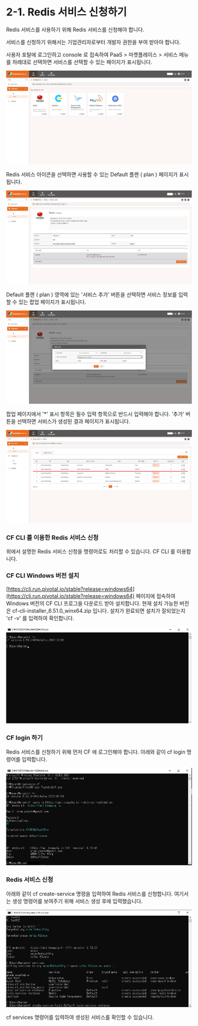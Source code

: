 # 2-1. Redis 서비스 신청하기

Redis 서비스를 사용하기 위해 Redis 서비스를 신청해야 합니다.

서비스를 신청하기 위해서는 기업관리자로부터 개발자 권한을 부여 받아야 합니다.

사용자 포탈에 로그인하고 console 로 접속하여 PaaS &gt; 마켓플레이스 &gt; 서비스 메뉴를 차례대로 선택하면 서비스를 선택할 수 있는 페이지가 표시됩니다.

![](../../.gitbook/assets/redis-01.png)

Redis 서비스 아이콘을 선택하면 사용할 수 있는  Default 플랜 \( plan \) 페이지가 표시됩니다.

![](../../.gitbook/assets/redis-02.png)

Default 플랜 \( plan \) 영역에 있는 '서비스 추가' 버튼을 선택하면 서비스 정보를 입력할  수 있는 팝업 페이지가 표시됩니다.

![](../../.gitbook/assets/redis-03.png)

팝업 페이지에서 '\*' 표시 항목은 필수 입력 항목으로 반드시 입력해야 합니다.  '추가' 버튼을 선택하면 서비스가 생성된 결과 페이지가 표시됩니다. 

![](../../.gitbook/assets/redis-04.png)



### CF CLI 를 이용한 Redis 서비스 신청

위에서 설명한 Redis 서비스 신청을 명령어로도 처리할 수 있습니다. CF CLI 를 이용합니다.



### CF CLI Windows 버전 설치

[https://cli.run.pivotal.io/stable?release=windows64](https://cli.run.pivotal.io/stable?release=windows64) 페이지에 접속하여 Windows 버전의 CF CLI 프로그을 다운로드 받아 설치합니다. 현재 설치 가능한 버전은 cf-cli-installer\_6.51.0\_winx64.zip 입니다. 설치가 완료되면 설치가 잘되었는지 'cf -v' 를 입력하여 확인합니다.

![](../../.gitbook/assets/cf_version.png)

### 

### CF login 하기

Redis 서비스를 신청하기 위해 먼저 CF 에 로그인해야 합니다. 아래와 같이 cf login 명령어를 입력합니다.

![](../../.gitbook/assets/cf_login.png)



### Redis 서비스 신청

아래와 같이 cf create-service 명령을 입력하여 Redis 서비스를 신청합니다. 여기서는 생성 명령어를 보여주기 위해 서비스 생성 후에 입력했습니다.

![](../../.gitbook/assets/redis-05.png)

cf services 명령어를 입력하여 생성된 서비스를 확인할 수 있습니다.

